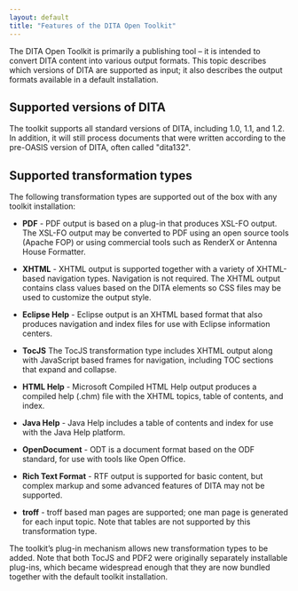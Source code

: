 ```yaml
---
layout: default
title: "Features of the DITA Open Toolkit"
---
```


The DITA Open Toolkit is primarily a publishing tool – it is intended to convert DITA content into various output formats. This topic describes which versions of DITA are supported as input; it also describes the output formats available in a default installation.

Supported versions of DITA
--------------------------

The toolkit supports all standard versions of DITA, including 1.0, 1.1, and 1.2. In addition, it will still process documents that were written according to the pre-OASIS version of DITA, often called "dita132".

Supported transformation types
------------------------------

The following transformation types are supported out of the box with any toolkit installation:

* **PDF** -
         PDF output is based on a plug-in that produces XSL-FO
         output. The XSL-FO output may be converted to PDF using
         an open source tools (Apache FOP) or using commercial
         tools such as RenderX or Antenna House Formatter.

* **XHTML** -
         XHTML output is supported together with a variety of
         XHTML-based navigation types. Navigation is not
         required. The XHTML output contains class values based
         on the DITA elements so CSS files may be used to
         customize the output style.

* **Eclipse Help** -
         Eclipse output is an XHTML based format that also
         produces navigation and index files for use with Eclipse
         information centers.

* **TocJS**
         The TocJS transformation type includes XHTML output
         along with JavaScript based frames for navigation,
         including TOC sections that expand and collapse.

* **HTML Help** -
         Microsoft Compiled HTML Help output produces a compiled
         help (.chm) file with the XHTML topics, table of
         contents, and index.

* **Java Help** -
         Java Help includes a table of contents and index for use
         with the Java Help platform.

* **OpenDocument** -
         ODT is a document format based on the ODF standard, for
         use with tools like Open Office.

* **Rich Text Format** -
         RTF output is supported for basic content, but complex
         markup and some advanced features of DITA may not be
         supported.

* **troff** -
         troff based man pages are supported; one man page is
         generated for each input topic. Note that tables are not
         supported by this transformation type.

The toolkit’s plug-in mechanism allows new transformation types to be added. Note that both TocJS and PDF2 were originally separately installable plug-ins, which became widespread enough that they are now bundled together with the default toolkit installation.